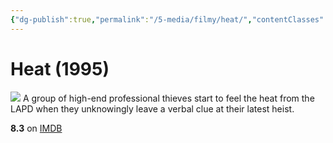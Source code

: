 ```yaml
---
{"dg-publish":true,"permalink":"/5-media/filmy/heat/","contentClasses":"movie","tags":["to-watch","фильм","#Action","#Crime","#Drama"],"created":"2024-01-20T01:36:45.386+03:00","updated":"2024-01-20T01:55:02.191+03:00"}
---
```


# Heat (1995)
![](https://m.media-amazon.com/images/M/MV5BYjZjNTJlZGUtZTE1Ny00ZDc4LTgwYjUtMzk0NDgwYzZjYTk1XkEyXkFqcGdeQXVyNjU0OTQ0OTY@._V1_SX300.jpg)
A group of high-end professional thieves start to feel the heat from the LAPD when they unknowingly leave a verbal clue at their latest heist.

**8.3** on [IMDB](https://www.imdb.com/title/tt0113277)
